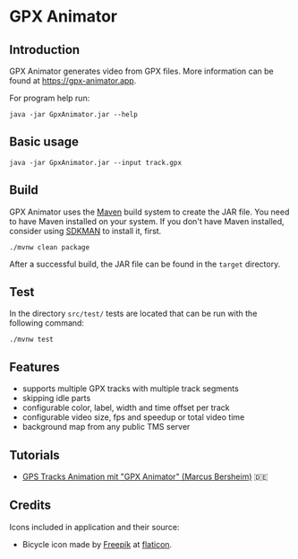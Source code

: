 GPX Animator
============

Introduction
------------

GPX Animator generates video from GPX files.
More information can be found at https://gpx-animator.app.

For program help run:

```
java -jar GpxAnimator.jar --help
```

Basic usage
-----------

```
java -jar GpxAnimator.jar --input track.gpx
```

Build
-----------

GPX Animator uses the [Maven](https://maven.apache.org/) build system to create the JAR file. You need to have Maven installed on your system. If you don't have Maven installed, consider using [SDKMAN](https://sdkman.io/) to install it, first.

```
./mvnw clean package
```

After a successful build, the JAR file can be found in the `target` directory.

Test
-----------

In the directory `src/test/` tests are located that can be run with the following command:

```
./mvnw test
```

Features
--------
* supports multiple GPX tracks with multiple track segments
* skipping idle parts
* configurable color, label, width and time offset per track
* configurable video size, fps and speedup or total video time
* background map from any public TMS server

Tutorials
--------
- [GPS Tracks Animation mit "GPX Animator" (Marcus Bersheim)](https://www.youtube.com/watch?v=AtcBVrbB6bg) :de:


Credits
--------
Icons included in application and their source:

* Bicycle icon made by [Freepik](https://www.flaticon.com/authors/freepik) at [flaticon](https://www.flaticon.com/).